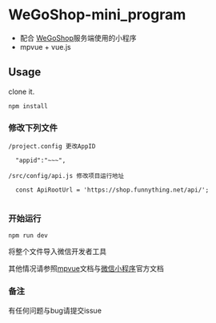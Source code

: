 # WeGoShop-mini_program
+ 配合 [WeGoShop](https://github.com/LwFlKy/WeGoShop)服务端使用的小程序
+ mpvue + vue.js

## Usage

clone it.

```
npm install
```

### 修改下列文件
```
/project.config 更改AppID

  "appid":"~~~",

/src/config/api.js 修改项目运行地址

  const ApiRootUrl = 'https://shop.funnything.net/api/';
  
```

### 开始运行
```
npm run dev
```

将整个文件导入微信开发者工具

其他情况请参照[mpvue](http://mpvue.com)文档与[微信小程序](https://developers.weixin.qq.com/miniprogram/introduction/index.html)官方文档

### 备注
有任何问题与bug请提交issue
